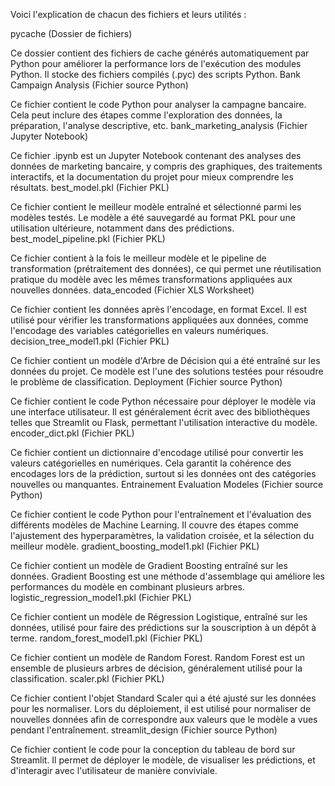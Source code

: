 Voici l'explication de chacun des fichiers et leurs utilités :

pycache (Dossier de fichiers)

Ce dossier contient des fichiers de cache générés automatiquement par Python pour améliorer la performance lors de l'exécution des modules Python. Il stocke des fichiers compilés (.pyc) des scripts Python.
Bank Campaign Analysis (Fichier source Python)

Ce fichier contient le code Python pour analyser la campagne bancaire. Cela peut inclure des étapes comme l'exploration des données, la préparation, l'analyse descriptive, etc.
bank_marketing_analysis (Fichier Jupyter Notebook)

Ce fichier .ipynb est un Jupyter Notebook contenant des analyses des données de marketing bancaire, y compris des graphiques, des traitements interactifs, et la documentation du projet pour mieux comprendre les résultats.
best_model.pkl (Fichier PKL)

Ce fichier contient le meilleur modèle entraîné et sélectionné parmi les modèles testés. Le modèle a été sauvegardé au format PKL pour une utilisation ultérieure, notamment dans des prédictions.
best_model_pipeline.pkl (Fichier PKL)

Ce fichier contient à la fois le meilleur modèle et le pipeline de transformation (prétraitement des données), ce qui permet une réutilisation pratique du modèle avec les mêmes transformations appliquées aux nouvelles données.
data_encoded (Fichier XLS Worksheet)

Ce fichier contient les données après l'encodage, en format Excel. Il est utilisé pour vérifier les transformations appliquées aux données, comme l'encodage des variables catégorielles en valeurs numériques.
decision_tree_model1.pkl (Fichier PKL)

Ce fichier contient un modèle d'Arbre de Décision qui a été entraîné sur les données du projet. Ce modèle est l'une des solutions testées pour résoudre le problème de classification.
Deployment (Fichier source Python)

Ce fichier contient le code Python nécessaire pour déployer le modèle via une interface utilisateur. Il est généralement écrit avec des bibliothèques telles que Streamlit ou Flask, permettant l'utilisation interactive du modèle.
encoder_dict.pkl (Fichier PKL)

Ce fichier contient un dictionnaire d'encodage utilisé pour convertir les valeurs catégorielles en numériques. Cela garantit la cohérence des encodages lors de la prédiction, surtout si les données ont des catégories nouvelles ou manquantes.
Entrainement Evaluation Modeles (Fichier source Python)

Ce fichier contient le code Python pour l'entraînement et l'évaluation des différents modèles de Machine Learning. Il couvre des étapes comme l'ajustement des hyperparamètres, la validation croisée, et la sélection du meilleur modèle.
gradient_boosting_model1.pkl (Fichier PKL)

Ce fichier contient un modèle de Gradient Boosting entraîné sur les données. Gradient Boosting est une méthode d'assemblage qui améliore les performances du modèle en combinant plusieurs arbres.
logistic_regression_model1.pkl (Fichier PKL)

Ce fichier contient un modèle de Régression Logistique, entraîné sur les données, utilisé pour faire des prédictions sur la souscription à un dépôt à terme.
random_forest_model1.pkl (Fichier PKL)

Ce fichier contient un modèle de Random Forest. Random Forest est un ensemble de plusieurs arbres de décision, généralement utilisé pour la classification.
scaler.pkl (Fichier PKL)

Ce fichier contient l'objet Standard Scaler qui a été ajusté sur les données pour les normaliser. Lors du déploiement, il est utilisé pour normaliser de nouvelles données afin de correspondre aux valeurs que le modèle a vues pendant l'entraînement.
streamlit_design (Fichier source Python)

Ce fichier contient le code pour la conception du tableau de bord sur Streamlit. Il permet de déployer le modèle, de visualiser les prédictions, et d'interagir avec l'utilisateur de manière conviviale.